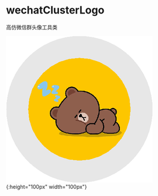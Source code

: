 # wechatClusterLogo
高仿微信群头像工具类

![](https://raw.githubusercontent.com/JokerByrant/wechatClusterLogo/master/src/main/resources/META-INF/resources/webjars/circle/1.png){:height="100px" width="100px"}